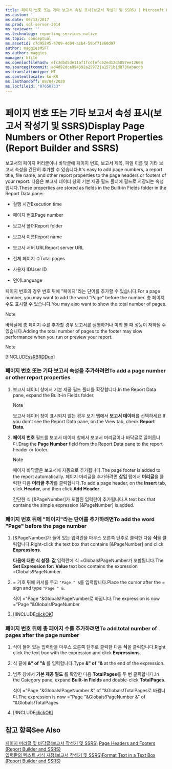 ```yaml
---
title: 페이지 번호 또는 기타 보고서 속성 표시(보고서 작성기 및 SSRS) | Microsoft Docs
ms.custom: ''
ms.date: 06/13/2017
ms.prod: sql-server-2014
ms.reviewer: ''
ms.technology: reporting-services-native
ms.topic: conceptual
ms.assetid: c7d95245-4709-4d04-acb4-59bf71e60d97
author: maggiesMSFT
ms.author: maggies
manager: kfile
ms.openlocfilehash: efc3d5d5de11af1fcdfefc52ed12d5057ee12668
ms.sourcegitcommit: ad4d92dce894592a259721a1571b1d8736abacdb
ms.translationtype: MT
ms.contentlocale: ko-KR
ms.lasthandoff: 08/04/2020
ms.locfileid: "87650733"
---
```

# <a name="display-page-numbers-or-other-report-properties-report-builder-and-ssrs"></a><span data-ttu-id="12052-102">페이지 번호 또는 기타 보고서 속성 표시(보고서 작성기 및 SSRS)</span><span class="sxs-lookup"><span data-stu-id="12052-102">Display Page Numbers or Other Report Properties (Report Builder and SSRS)</span></span>
  <span data-ttu-id="12052-103">보고서의 페이지 머리글이나 바닥글에 페이지 번호, 보고서 제목, 파일 이름 및 기타 보고서 속성을 간단히 추가할 수 있습니다.</span><span class="sxs-lookup"><span data-stu-id="12052-103">It's easy to add page numbers, a report title, file name, and other report properties to the page headers or footers of your report.</span></span> <span data-ttu-id="12052-104">다음은 보고서 데이터 창의 기본 제공 필드 폴더에 필드로 저장되는 속성입니다.</span><span class="sxs-lookup"><span data-stu-id="12052-104">These properties are stored as fields in the Built-in Fields folder in the Report Data pane:</span></span>  
  
-   <span data-ttu-id="12052-105">실행 시간</span><span class="sxs-lookup"><span data-stu-id="12052-105">Execution time</span></span>  
  
-   <span data-ttu-id="12052-106">페이지 번호</span><span class="sxs-lookup"><span data-stu-id="12052-106">Page number</span></span>  
  
-   <span data-ttu-id="12052-107">보고서 폴더</span><span class="sxs-lookup"><span data-stu-id="12052-107">Report folder</span></span>  
  
-   <span data-ttu-id="12052-108">보고서 이름</span><span class="sxs-lookup"><span data-stu-id="12052-108">Report name</span></span>  
  
-   <span data-ttu-id="12052-109">보고서 서버 URL</span><span class="sxs-lookup"><span data-stu-id="12052-109">Report server URL</span></span>  
  
-   <span data-ttu-id="12052-110">전체 페이지 수</span><span class="sxs-lookup"><span data-stu-id="12052-110">Total pages</span></span>  
  
-   <span data-ttu-id="12052-111">사용자 ID</span><span class="sxs-lookup"><span data-stu-id="12052-111">User ID</span></span>  
  
-   <span data-ttu-id="12052-112">언어</span><span class="sxs-lookup"><span data-stu-id="12052-112">Language</span></span>  
  
 <span data-ttu-id="12052-113">페이지 번호의 경우 번호 뒤에 "페이지"라는 단어를 추가할 수 있습니다.</span><span class="sxs-lookup"><span data-stu-id="12052-113">For a page number, you may want to add the word "Page" before the number.</span></span> <span data-ttu-id="12052-114">총 페이지 수도 표시할 수 있습니다.</span><span class="sxs-lookup"><span data-stu-id="12052-114">You may also want to show the total number of pages.</span></span>  
  
> [!NOTE]  
>  <span data-ttu-id="12052-115">바닥글에 총 페이지 수를 추가할 경우 보고서를 실행하거나 미리 볼 때 성능이 저하될 수 있습니다.</span><span class="sxs-lookup"><span data-stu-id="12052-115">Adding the total number of pages to the footer may slow performance when you run or preview your report.</span></span>  
  
> [!NOTE]  
>  [!INCLUDE[ssRBRDDup](../../includes/ssrbrddup-md.md)]  
  
### <a name="to-add-a-page-number-or-other-report-properties"></a><span data-ttu-id="12052-116">페이지 번호 또는 기타 보고서 속성을 추가하려면</span><span class="sxs-lookup"><span data-stu-id="12052-116">To add a page number or other report properties</span></span>  
  
1.  <span data-ttu-id="12052-117">보고서 데이터 창에서 기본 제공 필드 폴더를 확장합니다.</span><span class="sxs-lookup"><span data-stu-id="12052-117">In the Report Data pane, expand the Built-in Fields folder.</span></span>  
  
    > [!NOTE]  
    >  <span data-ttu-id="12052-118">보고서 데이터 창이 표시되지 않는 경우 보기 탭에서 **보고서 데이터**를 선택하세요.</span><span class="sxs-lookup"><span data-stu-id="12052-118">If you don't see the Report Data pane, on the View tab, check **Report Data**.</span></span>  
  
2.  <span data-ttu-id="12052-119">**페이지 번호** 필드를 보고서 데이터 창에서 보고서 머리글이나 바닥글로 끌어옵니다.</span><span class="sxs-lookup"><span data-stu-id="12052-119">Drag the **Page Number** field from the Report Data pane to the report header or footer.</span></span>  
  
    > [!NOTE]  
    >  <span data-ttu-id="12052-120">페이지 바닥글은 보고서에 자동으로 추가됩니다.</span><span class="sxs-lookup"><span data-stu-id="12052-120">The page footer is added to the report automatically.</span></span> <span data-ttu-id="12052-121">페이지 머리글을 추가하려면 **삽입** 탭에서 **머리글**을 클릭한 다음 **머리글 추가**를 클릭합니다.</span><span class="sxs-lookup"><span data-stu-id="12052-121">To add a page header, on the **Insert** tab, click **Header**, and then click **Add Header**.</span></span>  
    >   
    >  <span data-ttu-id="12052-122">간단한 식 [&PageNumber]가 포함된 입력란이 추가됩니다.</span><span class="sxs-lookup"><span data-stu-id="12052-122">A text box that contains the simple expression [&PageNumber] is added.</span></span>  
  
### <a name="to-add-the-word-page-before-the-page-number"></a><span data-ttu-id="12052-123">페이지 번호 뒤에 "페이지"라는 단어를 추가하려면</span><span class="sxs-lookup"><span data-stu-id="12052-123">To add the word "Page" before the page number</span></span>  
  
1.  <span data-ttu-id="12052-124">[&PageNumber]가 들어 있는 입력란을 마우스 오른쪽 단추로 클릭한 다음 **식**을 클릭합니다.</span><span class="sxs-lookup"><span data-stu-id="12052-124">Right-click the text box that contains [&PageNumber] and click **Expressions**.</span></span>  
  
     <span data-ttu-id="12052-125">**다음에 대한 식 설정: 값** 입력란에 식 =Globals!PageNumber가 포함됩니다.</span><span class="sxs-lookup"><span data-stu-id="12052-125">The **Set Expression for: Value** text box contains the expression =Globals!PageNumber.</span></span>  
  
2.  <span data-ttu-id="12052-126">= 기호 뒤에 커서를 두고 `"Page " &`를 입력합니다.</span><span class="sxs-lookup"><span data-stu-id="12052-126">Place the cursor after the = sign and type `"Page " &`.</span></span>  
  
     <span data-ttu-id="12052-127">식이 ="Page "&Globals!PageNumber로 바뀝니다.</span><span class="sxs-lookup"><span data-stu-id="12052-127">The expression is now  ="Page "&Globals!PageNumber</span></span>  
  
3.  [!INCLUDE[clickOK](../../includes/clickok-md.md)]  
  
### <a name="to-add-total-number-of-pages-after-the-page-number"></a><span data-ttu-id="12052-128">페이지 번호 뒤에 총 페이지 수를 추가하려면</span><span class="sxs-lookup"><span data-stu-id="12052-128">To add total number of pages after the page number</span></span>  
  
1.  <span data-ttu-id="12052-129">식이 들어 있는 입력란을 마우스 오른쪽 단추로 클릭한 다음 **식**을 클릭합니다.</span><span class="sxs-lookup"><span data-stu-id="12052-129">Right click the text box with the expression and click **Expressions**.</span></span>  
  
2.  <span data-ttu-id="12052-130">식 끝에 **&" of "&** 를 입력합니다.</span><span class="sxs-lookup"><span data-stu-id="12052-130">Type **&" of "&** at the end of the expression.</span></span>  
  
3.  <span data-ttu-id="12052-131">범주 창에서 **기본 제공 필드** 를 확장한 다음 **TotalPages**를 두 번 클릭합니다.</span><span class="sxs-lookup"><span data-stu-id="12052-131">In the Category pane, expand **Built-in Fields** and double-click **TotalPages**.</span></span>  
  
     <span data-ttu-id="12052-132">식이 ="Page "&Globals!PageNumber &" of "&Globals!TotalPages로 바뀝니다.</span><span class="sxs-lookup"><span data-stu-id="12052-132">The expression is now ="Page "&Globals!PageNumber &" of "&Globals!TotalPages</span></span>  
  
4.  [!INCLUDE[clickOK](../../includes/clickok-md.md)]  
  
## <a name="see-also"></a><span data-ttu-id="12052-133">참고 항목</span><span class="sxs-lookup"><span data-stu-id="12052-133">See Also</span></span>  
 <span data-ttu-id="12052-134">[페이지 머리글 및 바닥글&#40;보고서 작성기 및 SSRS&#41;](page-headers-and-footers-report-builder-and-ssrs.md) </span><span class="sxs-lookup"><span data-stu-id="12052-134">[Page Headers and Footers &#40;Report Builder and SSRS&#41;](page-headers-and-footers-report-builder-and-ssrs.md) </span></span>  
 [<span data-ttu-id="12052-135">입력란의 텍스트 서식 지정&#40;보고서 작성기 및 SSRS&#41;</span><span class="sxs-lookup"><span data-stu-id="12052-135">Format Text in a Text Box &#40;Report Builder and SSRS&#41;</span></span>](format-text-in-a-text-box-report-builder-and-ssrs.md)  
  
  
